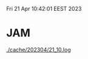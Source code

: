 Fri 21 Apr 10:42:01 EEST 2023
# JAM
<a href='./cache/202304/21_10.log'>./cache/202304/21_10.log</a>
